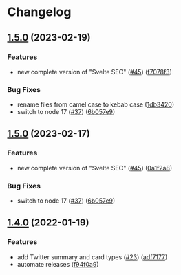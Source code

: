 # Changelog

## [1.5.0](https://www.github.com/artiebits/svelte-seo/compare/v1.4.0...v1.5.0) (2023-02-19)


### Features

* new complete version of "Svelte SEO" ([#45](https://www.github.com/artiebits/svelte-seo/issues/45)) ([f7078f3](https://www.github.com/artiebits/svelte-seo/commit/f7078f3e0c9870afc84703269df04098be5074ae))


### Bug Fixes

* rename files from camel case to kebab case ([1db3420](https://www.github.com/artiebits/svelte-seo/commit/1db3420454094d34855b6fc3c01da44f6c2ac6ad))
* switch to node 17 ([#37](https://www.github.com/artiebits/svelte-seo/issues/37)) ([6b057e9](https://www.github.com/artiebits/svelte-seo/commit/6b057e9f31d07ae391f71c76746eade4d86bebc8))

## [1.5.0](https://www.github.com/artiebits/svelte-seo/compare/v1.4.0...v1.5.0) (2023-02-17)


### Features

* new complete version of "Svelte SEO" ([#45](https://www.github.com/artiebits/svelte-seo/issues/45)) ([0a1f2a8](https://www.github.com/artiebits/svelte-seo/commit/0a1f2a846723e0474b9d4e763708538d50c26c89))


### Bug Fixes

* switch to node 17 ([#37](https://www.github.com/artiebits/svelte-seo/issues/37)) ([6b057e9](https://www.github.com/artiebits/svelte-seo/commit/6b057e9f31d07ae391f71c76746eade4d86bebc8))

## [1.4.0](https://www.github.com/artiebits/svelte-seo/compare/v1.3.1...v1.4.0) (2022-01-19)

### Features

- add Twitter summary and card types ([#23](https://www.github.com/artiebits/svelte-seo/issues/23)) ([adf7177](https://www.github.com/artiebits/svelte-seo/commit/adf717705bcfce504887370eb62e842a9b35b120))
- automate releases ([f94f0a9](https://www.github.com/artiebits/svelte-seo/commit/f94f0a9f23892164283c9866de1a12520cfe1381))
